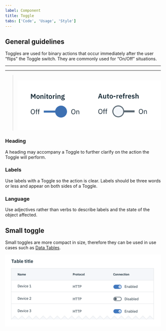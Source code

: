 ```yaml
---
label: Component
title: Toggle
tabs: ['Code', 'Usage', 'Style']
---
```


## General guidelines

Toggles are used for binary actions that occur immediately after the user “flips” the Toggle switch. They are commonly used for “On/Off” situations.

---
***
> 
![Toggle example](images/toggle-usage-1.png)

### Heading

A heading may accompany a Toggle to further clarify on the action the Toggle will perform.

### Labels

Use labels with a Toggle so the action is clear. Labels should be three words or less and appear on both sides of a Toggle.

### Language

Use adjectives rather than verbs to describe labels and the state of the object affected.


## Small toggle
Small toggles are more compact in size, therefore they can be used in use cases such as [Data Tables](/components/data-table/code).

![small toggle in a data table](images/toggle-usage-2.png)
